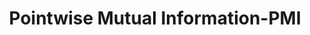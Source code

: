 ---
title: "Pointwise Mutual Information-PMI"

categories: ['']

tags: ['Pointwise', 'Mutual', 'Information', 'PMI']

arabic: ['المعلومات المتبادلة من وجهة النظر المنقطية']

publishers: ['المعالجة اﻵلية للنصوص العربية']

types: "word"

slug: ""
---